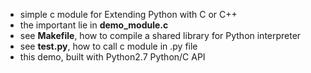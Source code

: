 - simple c module for Extending Python with C or C++
- the important lie in **demo_module.c**
- see **Makefile**, how to compile a shared library for Python interpreter
- see **test.py**, how to call c module in .py file
- this demo, built with Python2.7 Python/C API
